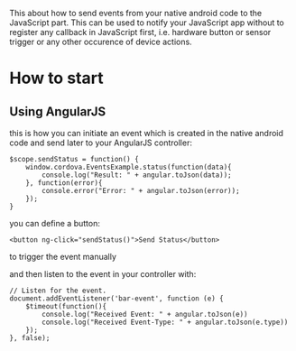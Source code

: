 This about how to send events from your native android code to the JavaScript part. This can be used to notify your JavaScript app without to register any callback in JavaScript first, i.e. hardware button or sensor trigger or any other occurence of device actions.

# How to start 
## Using AngularJS

this is how you can initiate an event which is created in the native android code and send later to your AngularJS controller:

    $scope.sendStatus = function() {
        window.cordova.EventsExample.status(function(data){
            console.log("Result: " + angular.toJson(data));
        }, function(error){
            console.error("Error: " + angular.toJson(error));
        });
    }

you can define a button:

    <button ng-click="sendStatus()">Send Status</button>

to trigger the event manually

and then listen to the event in your controller with:

    // Listen for the event.
    document.addEventListener('bar-event', function (e) {
        $timeout(function(){
            console.log("Received Event: " + angular.toJson(e))
            console.log("Received Event-Type: " + angular.toJson(e.type))
        });
    }, false);